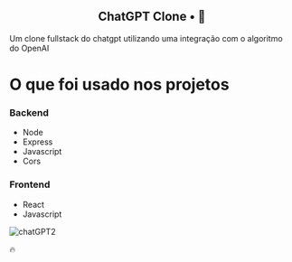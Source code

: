 ﻿<!-- <p align="center">
<img src="https://imgur.com/npkT3Tw.png" width="350" title="chatgpt">
</p> -->


<h2 align="center">
  ChatGPT Clone • 🤖
</h2>

Um clone fullstack do chatgpt utilizando uma integração com o algoritmo do OpenAI

<!-- <p align="center">
<img src="" title="ChatGPT">
</p> -->

# O que foi usado nos projetos

### Backend
  - Node
  - Express
  - Javascript
  - Cors

### Frontend
  - React
  - Javascript

![chatGPT2](https://user-images.githubusercontent.com/112107085/224461518-d4a2124c-feb1-45d8-8670-6b6a281f02f2.png)


🔥
